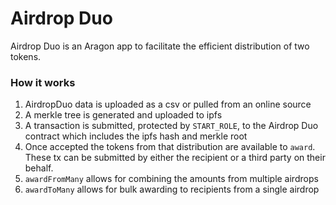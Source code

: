 # Airdrop Duo

Airdrop Duo is an Aragon app to facilitate the efficient distribution of two tokens.

### How it works

1. AirdropDuo data is uploaded as a csv or pulled from an online source
2. A merkle tree is generated and uploaded to ipfs
3. A transaction is submitted, protected by `START_ROLE`, to the Airdrop Duo contract which includes the ipfs hash and merkle root
4. Once accepted the tokens from that distribution are available to `award`. These tx can be submitted by either the recipient or a third party on their behalf.
5. `awardFromMany` allows for combining the amounts from multiple airdrops
6. `awardToMany` allows for bulk awarding to recipients from a single airdrop
